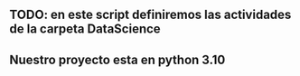 ## TODO: en este script definiremos las actividades de la carpeta DataScience
## Nuestro proyecto esta en python 3.10